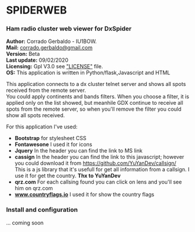 SPIDERWEB                            
===

### Ham radio cluster web viewer for DxSpider

**Author:** Corrado Gerbaldo - IU1BOW.  
**Mail:** <corrado.gerbaldo@gmail.com>  
**Version:** Beta    
**Last update:** 09/02/2020    
**Licensing:** Gpl V3.0 see ["LICENSE"](LICENSE) file.   
**OS:** This application is written in Python/flask,Javascript and HTML 

This application connects to a dx cluster telnet server and shows all spots received from the remote server.  
You could apply continents and bands filters.
When you choose a filter, it is applied only on the list showed, but meanhile GDX continue to receive all spots from the remote server, so when you'll remove the filter you could show all spots received.

For this application I've used:
- **Bootstrap** for stylesheet CSS
- **Fontawesone** I used it for icons
- **Jquery** In the header you can find the link to MS link
- **cassign** In the header you can find the link to this javascript; however you could download it from https://github.com/YuYanDev/callsign/   
	This is a js library that it's usefull for get all information from a callsign. I use it for get the country.
	 **Thx to YuYanDev**
- **qrz.com** For each callsing found you can click on lens and you'll see him on qrz.com
- **www.countryflags.io** I used it for show the country flags

### Install and configuration 

... coming soon
